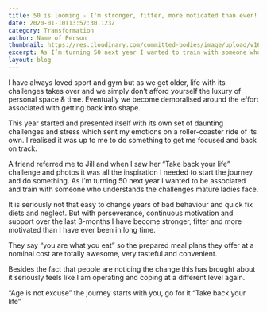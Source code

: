 ```yaml
---
title: 50 is looming - I'm stronger, fitter, more moticated than ever!
date: 2020-01-10T13:57:30.123Z
category: Transformation
author: Name of Person
thumbnail: https://res.cloudinary.com/committed-bodies/image/upload/v1642427891/blog/IlzeBeforeAfter-Body-For-Life-Keptom-park-Benoni_lsqfpx.jpg
excerpt: As I’m turning 50 next year I wanted to train with someone who understands the challenges mature ladies face
layout: blog
---
```

I have always loved sport and gym but as we get older, life with its challenges takes over and we simply don’t afford yourself the luxury of personal space & time. Eventually we become demoralised around the effort associated with getting back into shape.

This year started and presented itself with its own set of daunting challenges and stress which sent my emotions on a roller-coaster ride of its own. I realised it was up to me to do something to get me focused and back on track.

A friend referred me to Jill and when I saw her “Take back your life” challenge and photos it was all the inspiration I needed to start the journey and do something. As I’m turning 50 next year I wanted to be associated and train with someone who understands the challenges mature ladies face.

It is seriously not that easy to change years of bad behaviour and quick fix diets and neglect. But with perseverance, continuous motivation and support over the last 3-months I have become stronger, fitter and more motivated than I have ever been in long time.

They say “you are what you eat” so the prepared meal plans they offer at a nominal cost are totally awesome, very tasteful and convenient.

Besides the fact that people are noticing the change this has brought about it seriously feels like I am operating and coping at a different level again.

“Age is not excuse” the journey starts with you, go for it “Take back your life”